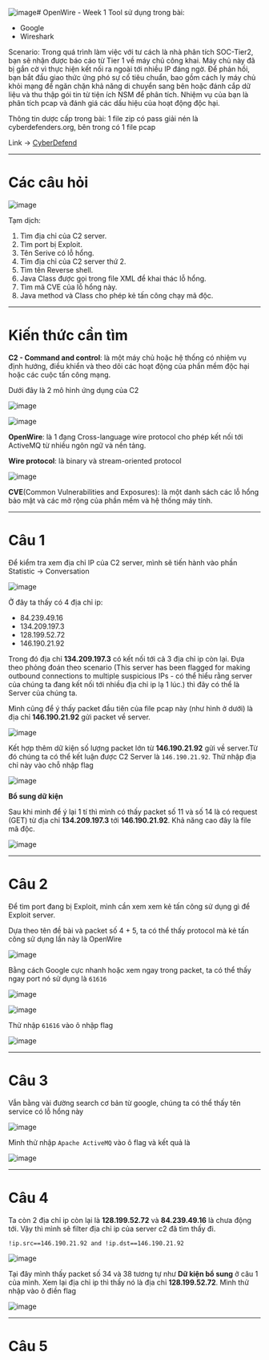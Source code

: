 ![image](https://github.com/wdchocopie/CTF-learning/assets/81132394/bef6c0bc-3b6a-4905-96ff-2fa214f5c4ba)# OpenWire - Week 1
Tool sử dụng trong bài:
* Google
* Wireshark

Scenario: Trong quá trình làm việc với tư cách là nhà phân tích SOC-Tier2, bạn sẽ nhận được báo cáo từ Tier 1 về máy chủ công khai. Máy chủ này đã bị gắn cờ vì thực hiện kết nối ra ngoài tới nhiều IP đáng ngờ. Để phản hồi, bạn bắt đầu giao thức ứng phó sự cố tiêu chuẩn, bao gồm cách ly máy chủ khỏi mạng để ngăn chặn khả năng di chuyển sang bên hoặc đánh cắp dữ liệu và thu thập gói tin từ tiện ích NSM để phân tích. Nhiệm vụ của bạn là phân tích pcap và đánh giá các dấu hiệu của hoạt động độc hại.

Thông tin dược cấp trong bài: 1 file zip có pass giải nén là cyberdefenders.org, bên trong có 1 file pcap

Link -> [CyberDefend](https://cyberdefenders.org/blueteam-ctf-challenges/openwire/)

----
# Các câu hỏi

![image](https://github.com/wdchocopie/CTF-learning/assets/81132394/7bade7fc-513e-4766-8f7e-c315f77c850c)

Tạm dịch:
1. Tìm địa chỉ của C2 server.
2. Tìm port bị Exploit.
3. Tên Serive có lỗ hổng.
4. Tỉm địa chỉ của C2 server thứ 2.
5. Tìm tên Reverse shell.
6. Java Class được gọi trong file XML để khai thác lỗ hổng.
7. Tìm mã CVE của lỗ hổng này.
8. Java method và Class cho phép kẻ tấn công chạy mã độc.

----
# Kiến thức cần tìm

**C2 - Command and control**: là một máy chủ hoặc hệ thống có nhiệm vụ định hướng, điều khiển và theo dõi các hoạt động của phần mềm độc hại hoặc các cuộc tấn công mạng.

Dưới đây là 2 mô hình ứng dụng của C2

![image](https://github.com/wdchocopie/CTF-learning/assets/81132394/aa9f7aa4-8ad4-4d6b-adde-88d4312fdee2)

![image](https://github.com/wdchocopie/CTF-learning/assets/81132394/64ceded6-afe8-4583-9a5a-028862edd391)

**OpenWire**: là 1 đạng Cross-language wire protocol cho phép kết nối tới ActiveMQ từ nhiều ngôn ngữ và nền tảng.

**Wire protocol**: là binary và stream-oriented protocol

![image](https://github.com/wdchocopie/CTF-learning/assets/81132394/4385f857-f93d-4f82-9476-f14b48d13d5d)

**CVE**(Common Vulnerabilities and Exposures): là một danh sách các lỗ hổng bảo mật và các mở rộng của phần mềm và hệ thống máy tính.

----
# Câu 1

Để kiểm tra xem địa chỉ IP của C2 server, mình sẽ tiến hành vào phần Statistic -> Conversation

![image](https://github.com/wdchocopie/CTF-learning/assets/81132394/62eecc29-6e9f-4a40-9e2c-10d7b44b370d)

Ở đây ta thấy có 4 địa chỉ ip:
* 84.239.49.16
* 134.209.197.3
* 128.199.52.72
* 146.190.21.92

Trong đó địa chỉ **134.209.197.3** có kết nối tới cả 3 địa chỉ ip còn lại. Đựa theo phỏng đoán theo scenario (This server has been flagged for making outbound connections to multiple suspicious IPs - có thể hiểu rằng server của chúng ta đang kết nối tới nhiều địa chỉ ip lạ 1 lúc.) thì đây có thể là Server của chúng ta.

Mình cũng để ý thấy packet đầu tiên của file pcap này (như hình ở dưới) là địa chỉ **146.190.21.92** gửi packet về server.

![image](https://github.com/wdchocopie/CTF-learning/assets/81132394/7096f1b1-3001-4013-96dd-646a158c525e)

Kết hợp thêm dữ kiện số lượng packet lớn từ **146.190.21.92** gửi về server.Từ đó chúng ta có thể kết luận được C2 Server là `146.190.21.92`. Thử nhập địa chỉ này vào chỗ nhập flag

![image](https://github.com/wdchocopie/CTF-learning/assets/81132394/7fd02a21-ac47-431c-bef4-72077113a074)

**Bổ sung dữ kiện**

Sau khi mình để ý lại 1 tí thì mình có thấy packet số 11 và số 14 là có request (GET) từ địa chỉ **134.209.197.3** tới **146.190.21.92**. Khả năng cao đây là file mã độc.

![image](https://github.com/wdchocopie/CTF-learning/assets/81132394/47fdd067-17c8-4f27-9f8f-9f3c49efe511)


----
# Câu 2
Để tìm port đang bị Exploit, mình cần xem xem kẻ tấn công sử dụng gì để Exploit server.

Dựa theo tên đề bài và packet số 4 + 5, ta có thể thấy protocol mà kẻ tấn công sử dụng lần này là OpenWire

![image](https://github.com/wdchocopie/CTF-learning/assets/81132394/4ef581b2-0ebb-4192-bd55-7281ad9f3ee6)

Bằng cách Google cực nhanh hoặc xem ngay trong packet, ta có thể thấy ngay port nó sử dụng là `61616`

![image](https://github.com/wdchocopie/CTF-learning/assets/81132394/cc1bbac3-5233-48d4-8a5c-e16838b19b80)

![image](https://github.com/wdchocopie/CTF-learning/assets/81132394/eda9576d-57e3-449b-8776-512f741e1651)

Thử nhập `61616` vào ô nhập flag

![image](https://github.com/wdchocopie/CTF-learning/assets/81132394/e72f1af9-7f70-4783-a52a-b809b0ab7c22)

----
# Câu 3
Vẫn bằng vài đường search cơ bản từ google, chúng ta có thể thấy tên service có lỗ hổng này

![image](https://github.com/wdchocopie/CTF-learning/assets/81132394/25119f40-7a17-49c3-a39f-d7a6d46644b4)

Mình thử nhập `Apache ActiveMQ` vào ô flag và kết quả là

![image](https://github.com/wdchocopie/CTF-learning/assets/81132394/5fcf8241-b41c-42ca-b756-2aba5a3dfb41)

----
# Câu 4
Ta còn 2 địa chỉ ip còn lại là **128.199.52.72** và **84.239.49.16** là chưa động tới. Vậy thì mình sẽ filter địa chỉ ip của server c2 đã tìm thấy đi.

`!ip.src==146.190.21.92 and !ip.dst==146.190.21.92`

![image](https://github.com/wdchocopie/CTF-learning/assets/81132394/67cf36e8-43c4-4d7f-aff6-13992644d7c8)

Tại đây mình thấy packet số 34 và 38 tương tự như **Dữ kiện bổ sung** ở câu 1 của mình. Xem lại địa chỉ ip thì thấy nó là địa chỉ **128.199.52.72**. Mình thử nhập vào ô điền flag

![image](https://github.com/wdchocopie/CTF-learning/assets/81132394/79bd8b33-cf14-46ef-ac34-28c4faec50cc)

----
# Câu 5

